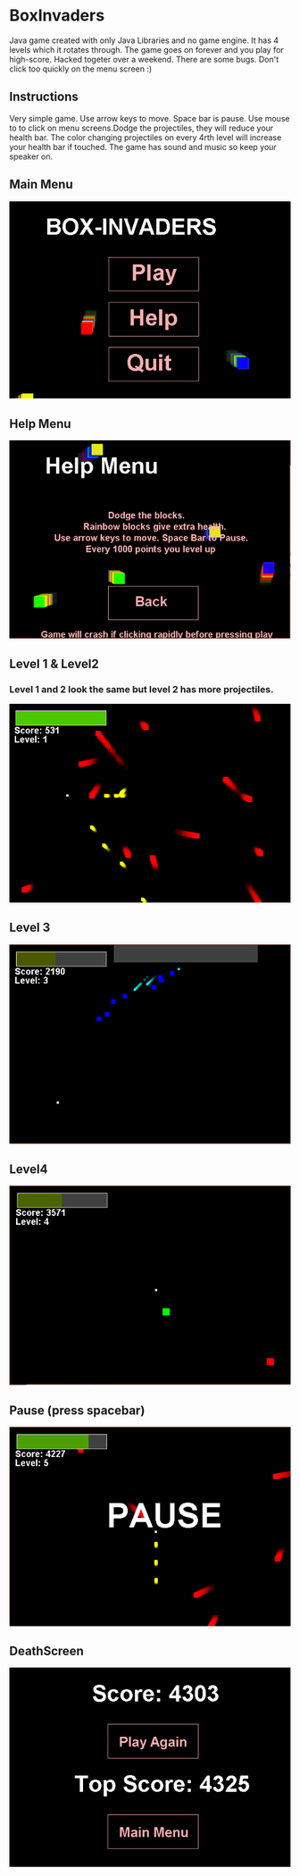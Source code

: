 # BoxInvaders
Java game created with only Java Libraries and no game engine. It has 4 levels which it rotates through. The game goes on forever and you play for high-score.
Hacked togeter over a weekend. There are some bugs. Don't click too quickly on the menu screen :)


## Instructions
Very simple game. Use arrow keys to move. Space bar is pause. Use mouse to to click on menu screens.Dodge the projectiles, they will reduce your health bar. The color changing projectiles on every 4rth level will increase your health bar if touched. The game has sound and music so keep your speaker on.


## Main Menu
![header](images/MainMenu.PNG)


## Help Menu
![header](images/HelpMenu.PNG)

## Level 1 & Level2
### Level 1 and 2 look the same but level 2 has more projectiles.
![header](images/Level1.PNG)

## Level 3
![header](images/Level2.PNG)


## Level4
![header](images/Level4.PNG)


## Pause (press spacebar)
![header](images/Pause.PNG)

## DeathScreen
![header](images/DeathScreen.PNG)

